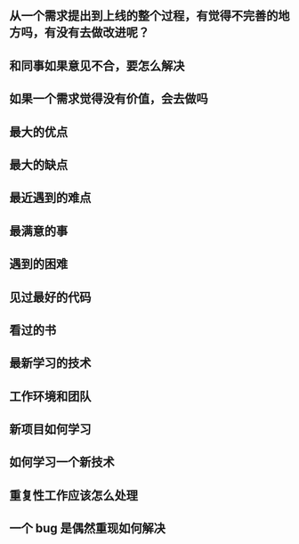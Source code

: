 ## 从一个需求提出到上线的整个过程，有觉得不完善的地方吗，有没有去做改进呢？

## 和同事如果意见不合，要怎么解决

## 如果一个需求觉得没有价值，会去做吗

## 最大的优点


## 最大的缺点


## 最近遇到的难点

## 最满意的事

## 遇到的困难

## 见过最好的代码

## 看过的书

## 最新学习的技术

## 工作环境和团队

## 新项目如何学习

## 如何学习一个新技术

## 重复性工作应该怎么处理

## 一个 bug 是偶然重现如何解决
